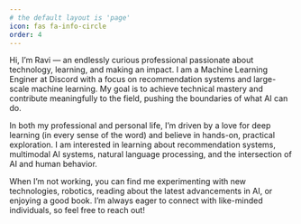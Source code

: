 ```yaml
---
# the default layout is 'page'
icon: fas fa-info-circle
order: 4
---
```


Hi, I’m Ravi — an endlessly curious professional passionate about technology, learning, and making an impact. I am a Machine Learning Enginer at Discord with a focus on recommendation systems and large-scale machine learning. My goal is to achieve technical mastery and contribute meaningfully to the field, pushing the boundaries of what AI can do.

In both my professional and personal life, I’m driven by a love for deep learning (in every sense of the word) and believe in hands-on, practical exploration. I am interested in learning about recommendation systems, multimodal AI systems, natural language processing, and the intersection of AI and human behavior.

When I’m not working, you can find me experimenting with new technologies, robotics, reading about the latest advancements in AI, or enjoying a good book. I’m always eager to connect with like-minded individuals, so feel free to reach out!